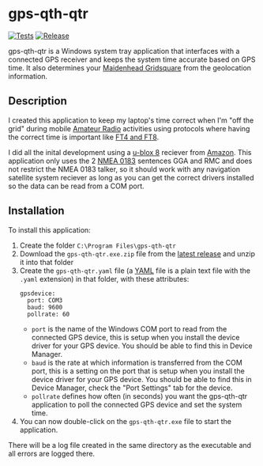 # gps-qth-qtr

[![Tests](https://github.com/bbathe/gps-qth-qtr/workflows/Tests/badge.svg)](https://github.com/bbathe/gps-qth-qtr/actions) [![Release](https://github.com/bbathe/gps-qth-qtr/workflows/Release/badge.svg)](https://github.com/bbathe/gps-qth-qtr/actions)

gps-qth-qtr is a Windows system tray application that interfaces with a connected GPS receiver and keeps the system time accurate based on GPS time.  It also determines your [Maidenhead Gridsquare](https://en.wikipedia.org/wiki/Maidenhead_Locator_System) from the geolocation information.

## Description

I created this application to keep my laptop's time correct when I'm "off the grid" during mobile [Amateur Radio](http://www.arrl.org) activities using protocols where having the correct time is important like [FT4 and FT8](https://www.physics.princeton.edu/pulsar/k1jt/wsjtx.html).

I did all the inital development using a [u-blox 8](https://www.u-blox.com) reciever from [Amazon](https://smile.amazon.com/gp/product/B071XY4R26).  This application only uses the 2 [NMEA 0183](https://en.wikipedia.org/wiki/NMEA_0183) sentences GGA and RMC and does not restrict the NMEA 0183 talker, so it should work with any navigation satellite system reciever as long as you can get the correct drivers installed so the data can be read from a COM port.

## Installation

To install this application:

1. Create the folder `C:\Program Files\gps-qth-qtr`
2. Download the ```gps-qth-qtr.exe.zip``` file from the [latest release](https://github.com/bbathe/gps-qth-qtr/releases) and unzip it into that folder
3. Create the ```gps-qth-qtr.yaml``` file (a [YAML](https://en.wikipedia.org/wiki/YAML) file is a plain text file with the ```.yaml``` extension) in that folder, with these attributes:
    ```
    gpsdevice:
      port: COM3
      baud: 9600
      pollrate: 60
    ```
    - ```port``` is the name of the Windows COM port to read from the connected GPS device, this is setup when you install the device driver for your GPS device.  You should be able to find this in Device Manager.
    - ```baud``` is the rate at which information is transferred from the COM port, this is a setting on the port that is setup when you install the device driver for your GPS device.  You should be able to find this in Device Manager, check the "Port Settings" tab for the device.
    - ```pollrate``` defines how often (in seconds) you want the gps-qth-qtr application to poll the connected GPS device and set the system time.
4. You can now double-click on the ```gps-qth-qtr.exe``` file to start the application.

There will be a log file created in the same directory as the executable and all errors are logged there.

